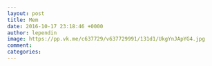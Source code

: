 ```yaml
--- 
layout: post 
title: Mem 
date: 2016-10-17 23:18:46 +0000 
author: lependin 
image: https://pp.vk.me/c637729/v637729991/131d1/UkgYnJApYG4.jpg
comment: 
categories: 
---
```

